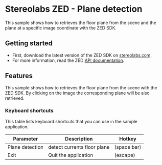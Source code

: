 # Stereolabs ZED - Plane detection

This sample shows how to retrieves the floor plane from the scene and the plane at a specific image coordinate with the ZED SDK.

## Getting started

- First, download the latest version of the ZED SDK on [stereolabs.com](https://www.stereolabs.com).
- For more information, read the ZED [API documentation](https://www.stereolabs.com/developers/documentation/API/).

## Features

This sample shows how to retrieves the floor plane from the scene with the ZED SDK. By clicking on the image the corresponding plane will be also retrieved.

### Keyboard shortcuts

This table lists keyboard shortcuts that you can use in the sample application.

Parameter             | Description                   |   Hotkey
---------------------|------------------------------------|-------------------------------------------------
Plane detection | detect currents floor plane | (space bar)
Exit         | Quit the application             | (escape)